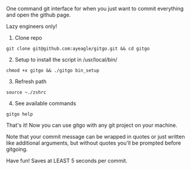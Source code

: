 One command git interface for when you just want to commit everything and open the github page.

Lazy engineers only!

1. Clone repo
```shell
git clone git@github.com:ayeagle/gitgo.git && cd gitgo
```

2. Setup to install the script in /usr/local/bin/
```shell
chmod +x gitgo && ./gitgo bin_setup
```

3. Refresh path
```shell
source ~./zshrc
```
4. See available commands
```shell
gitgo help
```

That's it! Now you can use gitgo with any git project on your machine.

Note that your commit message can be wrapped in quotes or just written like additional arguments, but without quotes you'll be prompted before gitgoing.

Have fun! Saves at LEAST 5 seconds per commit.
